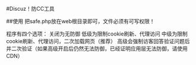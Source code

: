 #Discuz！防CC工具

##使用
把safe.php放在web根目录即可，文件必须有可写权限！

程序有四个选项：
关闭为无防御
低级为限制cookie刷新、代理访问
中级为限制cookie刷新、代理访问，二次加载网页（推荐）
高级会强制访客回答验证问题后并二次验证（如果高级开启后仍然无法防御，已经证明应用层无法防御，请使用CDN）